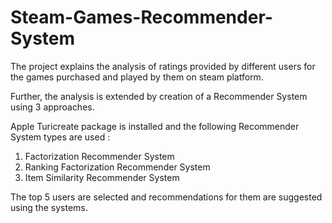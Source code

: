 # Steam-Games-Recommender-System
The project explains the  analysis of ratings provided by different users for the games purchased and played by them on steam platform.

Further, the analysis is extended by creation of a Recommender System using 3 approaches.

Apple Turicreate package is installed and the following Recommender System types are used :

1. Factorization Recommender System
2. Ranking Factorization Recommender System
3. Item Similarity Recommender System

The top 5 users are selected and recommendations for them are suggested using the systems.
